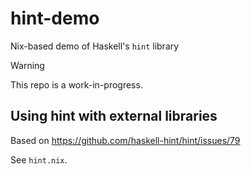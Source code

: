 # hint-demo

Nix-based demo of Haskell's `hint` library

> [!WARNING]
> This repo is a work-in-progress.

## Using hint with external libraries

Based on https://github.com/haskell-hint/hint/issues/79

See `hint.nix`.
